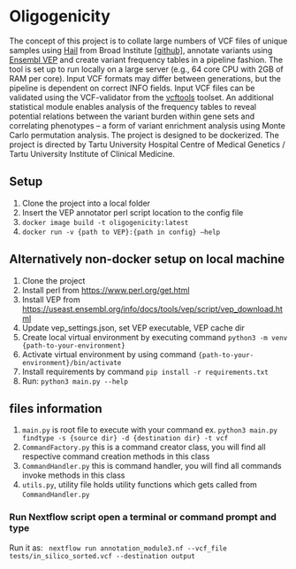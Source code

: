 # Oligogenicity
The concept of this project is to collate large numbers of VCF files of unique samples using [Hail](https://hail.is/) from Broad Institute [[github]](https://github.com/hail-is/hail), 
annotate variants using [Ensembl VEP](https://www.ensembl.org/info/docs/tools/vep/index.html) and create variant frequency tables in a pipeline fashion. 
The tool is set up to run locally on a large server (e.g., 64 core CPU with 2GB of RAM per core). Input VCF formats may differ between generations, but the pipeline is dependent on correct INFO fields.
Input VCF files can be validated using the VCF-validator from the [vcftools](https://vcftools.github.io/index.html) toolset.
An additional statistical module enables analysis of the frequency tables to reveal potential relations between the variant burden within gene sets and correlating phenotypes – a form of variant enrichment analysis using Monte Carlo permutation analysis. 
The project is designed to be dockerized. 
The project is directed by Tartu University Hospital Centre of Medical Genetics / Tartu University Institute of Clinical Medicine. 

## Setup
1.	Clone the project into a local folder
2.	Insert the VEP annotator perl script location to the config file
3. `docker image build -t oligogenicity:latest`
4. `docker run -v {path to VEP}:{path in config} –help`

## Alternatively non-docker setup on local machine
1. Clone the project
2. Install perl from https://www.perl.org/get.html
3. Install VEP from https://useast.ensembl.org/info/docs/tools/vep/script/vep_download.html
4. Update vep_settings.json, set VEP executable, VEP cache dir 
5. Create local virtual environment by executing command `python3 -m venv {path-to-your-environment} `
6. Activate virtual environment by using command `{path-to-your-environment}/bin/activate `
7. Install requirements by command `pip install -r requirements.txt`
8. Run: `python3 main.py --help`

## files information
1. `main.py` is root file to execute with your command ex. `python3 main.py findtype -s {source dir} -d {destination dir} -t vcf`
2. `CommandFactory.py` this is a command creator class, you will find all respective command creation methods in this class
3. `CommandHandler.py` this is command handler, you will find all commands invoke methods in this class
4. `utils.py`, utility file holds utility functions which gets called from `CommandHandler.py`

### Run Nextflow script open a terminal or command prompt and type

Run it as: ` nextflow run annotation_module3.nf --vcf_file tests/in_silico_sorted.vcf --destination output`

